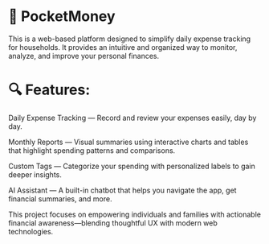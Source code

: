 # 💸 PocketMoney
This is a web-based platform designed to simplify daily expense tracking for households. It provides an intuitive and organized way to monitor, analyze, and improve your personal finances.

# 🔍 Features:
Daily Expense Tracking — Record and review your expenses easily, day by day.

Monthly Reports — Visual summaries using interactive charts and tables that highlight spending patterns and comparisons.

Custom Tags — Categorize your spending with personalized labels to gain deeper insights.

AI Assistant — A built-in chatbot that helps you navigate the app, get financial summaries, and more.

This project focuses on empowering individuals and families with actionable financial awareness—blending thoughtful UX with modern web technologies.
